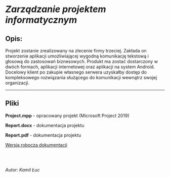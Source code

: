 # _Zarządzanie projektem informatycznym_

## Opis:

Projekt zostanie zrealizowany na zlecenie firmy trzeciej. Zakłada on stworzenie aplikacji umożliwiającej wygodną komunikację tekstową i głosową do zastosowań biznesowych. Produkt ma zostać dostarczony w dwóch formach, aplikacji internetowej oraz aplikacji na system Android. Docelowy klient po zakupie własnego serwera uzyskałby dostęp do kompleksowego rozwiązania służącego do komunikacji wewnątrz swojej organizacji.

<hr>

## Pliki

**Project.mpp** - opracowany projekt (Microsoft Project 2019)

**Report.docx** - dokumentacja projektu

**Report.pdf** - dokumentacja projektu

[Wersja robocza dokumentacji](https://docs.google.com/document/d/1MNK_ls6vhXyrvbrHX8AhF_-_w64MSuNjL1BiSq8E9I0/edit?usp=sharing)

<br><br>

_Autor: Kamil Łuc_
